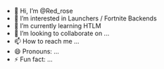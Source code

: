 - 👋 Hi, I’m @Red_rose
- 👀 I’m interested in Launchers / Fortnite Backends
- 🌱 I’m currently learning HTLM
- 💞️ I’m looking to collaborate on ...
- 📫 How to reach me ...
- 😄 Pronouns: ...
- ⚡ Fun fact: ...

<!---
zzzy805/zzzy805 is a ✨ special ✨ repository because its `README.md` (this file) appears on your GitHub profile.
You can click the Preview link to take a look at your changes.
--->
